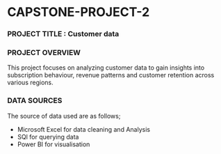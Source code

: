 # CAPSTONE-PROJECT-2

### PROJECT TITLE : Customer data 

### PROJECT OVERVIEW 
This project focuses on analyzing customer data to gain insights into subscription behaviour, revenue patterns and customer retention across various regions.

### DATA SOURCES 
The source of data used are as follows;
- Microsoft Excel for data cleaning and Analysis 
- SQl for querying data
- Power BI for visualisation
